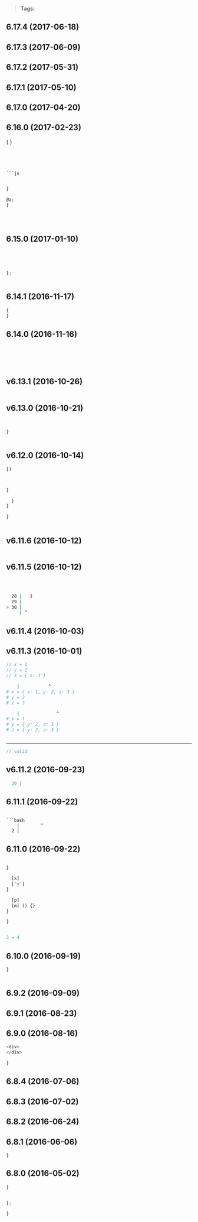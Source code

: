 
> **Tags:**




## 6.17.4 (2017-06-18)


## 6.17.3 (2017-06-09)


## 6.17.2 (2017-05-31)


## 6.17.1 (2017-05-10)


## 6.17.0 (2017-04-20)


## 6.16.0 (2017-02-23)





{
}
```




```js

```






```js
```



```js
}
```




```js
@a;
}
```



```js
```





```js
```






```js
```





























## 6.15.0 (2017-01-10)




```js
```


```js
```



```js
```


```js
```




```js
};
```


```js
```















## 6.14.1 (2016-11-17)



```js
{
}
```


## 6.14.0 (2016-11-16)





```
```



```js
```


```js
```



```js
```



```
```



## v6.13.1 (2016-10-26)



```js
```





## v6.13.0 (2016-10-21)




```js
```


```js
```



```js
}
```


```js
```











## v6.12.0 (2016-10-14)






```js
})
```




```js
```



```js
```


```js
}
```


```js
  }
}
```


```js
}
```



```js
```




## v6.11.6 (2016-10-12)



```js
```

## v6.11.5 (2016-10-12)



```js
```


```js
```



```js
```



```bash
  28 |   }
  29 |
> 30 |
     | ^
```

## v6.11.4 (2016-10-03)


## v6.11.3 (2016-10-01)





```js
// x = 1
// y = 2
// z = { z: 3 }
```


```bash
    |           ^
# x = { x: 1, y: 2, z: 3 }
# y = 2
# z = 3
```



```bash
    |              ^
# x = 1
# y = { y: 2, z: 3 }
# z = { y: 2, z: 3 }
```



```js
```


---


```js
// valid
```

## v6.11.2 (2016-09-23)



```js
  20 |
```


## 6.11.1 (2016-09-22)


```

```bash
    |        ^
  2 |
```

## 6.11.0 (2016-09-22)



```js


```



```js
}
```

```js
  [x]
  ['y']
}

  [p]
  [m] () {}
}
 ```



```js
}
```



```js

3 = 4

```



## 6.10.0 (2016-09-19)







```js
}
 ```






```js
```





## 6.9.2 (2016-09-09)


## 6.9.1 (2016-08-23)




## 6.9.0 (2016-08-16)




```js
<div>
</div>
```


```js
}
```







## 6.8.4 (2016-07-06)



## 6.8.3 (2016-07-02)



## 6.8.2 (2016-06-24)







## 6.8.1 (2016-06-06)





```
}
```

## 6.8.0 (2016-05-02)





```js
}


};
```





```js
}
```

